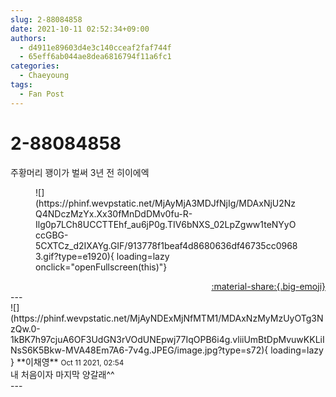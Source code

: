 ```yaml
---
slug: 2-88084858
date: 2021-10-11 02:52:34+09:00
authors:
  - d4911e89603d4e3c140cceaf2faf744f
  - 65eff6ab044ae8dea6816794f11a6fc1
categories:
  - Chaeyoung
tags:
  - Fan Post
---
```


# 2-88084858

<div class="post-container" markdown="1">
<div class="content-container md-sidebar__scrollwrap" markdown="1">

주황머리 꽹이가 벌써 3년 전 히이에엑
<figure markdown="1">
![](https://phinf.wevpstatic.net/MjAyMjA3MDJfNjIg/MDAxNjU2NzQ4NDczMzYx.Xx30fMnDdDMv0fu-R-Ilg0p7LCh8UCCTTEhf_au6jP0g.TIV6bNXS_02LpZgww1teNYyOccGBG-5CXTCz_d2IXAYg.GIF/913778f1beaf4d8680636df46735cc09683.gif?type=e1920){ loading=lazy onclick="openFullscreen(this)"}
</figure>


</div>
</div>

<div style="text-align: right;" markdown="1">
<a href="https://weverse.io/fromis9/fanpost/2-88084858" style="text-align: right;">:material-share:{.big-emoji}</a>
</div>
---

<div class="comments-container md-sidebar__scrollwrap" markdown="1">
<div class="comment" markdown="1">
<div class='id-container' markdown="1">
![](https://phinf.wevpstatic.net/MjAyNDExMjNfMTM1/MDAxNzMyMzUyOTg3NzQw.0-1kBK7h97cjuA6OF3UdGN3rVOdUNEpwj77IqOPB6i4g.vliiUmBtDpMvuwKKLiINsS6K5Bkw-MVA48Em7A6-7v4g.JPEG/image.jpg?type=s72){ loading=lazy }
**<span class="artist">이채영</span>** <small>Oct 11 2021, 02:54</small><br>
</div>
<div class='comment-body' markdown="1">
내 처음이자 마지막 양갈래^^
</div>
</div>
</div>
---
